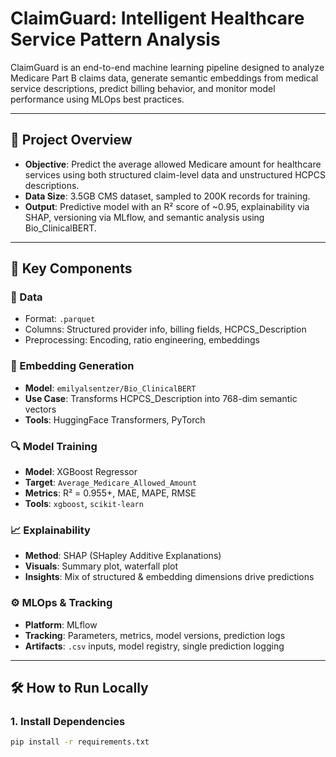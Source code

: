 # ClaimGuard: Intelligent Healthcare Service Pattern Analysis
ClaimGuard is an end-to-end machine learning pipeline designed to analyze Medicare Part B claims data, generate semantic embeddings from medical service descriptions, predict billing behavior, and monitor model performance using MLOps best practices.

---

## 🚀 Project Overview

- **Objective**: Predict the average allowed Medicare amount for healthcare services using both structured claim-level data and unstructured HCPCS descriptions.
- **Data Size**: 3.5GB CMS dataset, sampled to 200K records for training.
- **Output**: Predictive model with an R² score of ~0.95, explainability via SHAP, versioning via MLflow, and semantic analysis using Bio_ClinicalBERT.

---

## 🧱 Key Components

### 🧾 Data
- Format: `.parquet`
- Columns: Structured provider info, billing fields, HCPCS_Description
- Preprocessing: Encoding, ratio engineering, embeddings

### 🤖 Embedding Generation
- **Model**: `emilyalsentzer/Bio_ClinicalBERT`
- **Use Case**: Transforms HCPCS_Description into 768-dim semantic vectors
- **Tools**: HuggingFace Transformers, PyTorch

### 🔍 Model Training
- **Model**: XGBoost Regressor
- **Target**: `Average_Medicare_Allowed_Amount`
- **Metrics**: R² = 0.955+, MAE, MAPE, RMSE
- **Tools**: `xgboost`, `scikit-learn`

### 📈 Explainability
- **Method**: SHAP (SHapley Additive Explanations)
- **Visuals**: Summary plot, waterfall plot
- **Insights**: Mix of structured & embedding dimensions drive predictions

### ⚙️ MLOps & Tracking
- **Platform**: MLflow
- **Tracking**: Parameters, metrics, model versions, prediction logs
- **Artifacts**: `.csv` inputs, model registry, single prediction logging

---

## 🛠 How to Run Locally

### 1. Install Dependencies
```bash
pip install -r requirements.txt
